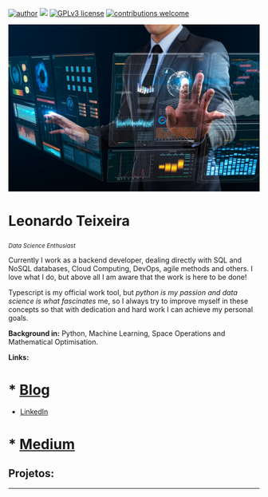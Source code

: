 [![author](https://img.shields.io/badge/author-carlosfab-red.svg)](https://www.linkedin.com/in/leonardo-teixeira-c%C3%A2ndido-286065191/) [![](https://img.shields.io/badge/python-3.7+-blue.svg)](https://www.python.org/downloads/release/python-365/) [![GPLv3 license](https://img.shields.io/badge/License-GPLv3-blue.svg)](http://perso.crans.org/besson/LICENSE.html) [![contributions welcome](https://img.shields.io/badge/contributions-welcome-brightgreen.svg?style=flat)](https://github.com/carlosfab/data_science/issues)

<p align="center">
  <img src="banner.jpg" >
</p>

# Leonardo Teixeira
<sub>*Data Science Enthusiast*</sub>

Currently I work as a backend developer, dealing directly with SQL and NoSQL databases, Cloud Computing, DevOps, agile methods and others. I love what I do, but above all I am aware that the work is here to be done! 

Typescript is my official work tool, but *python is my passion and data science is what fascinates* me, so I always try to improve myself in these concepts so that with dedication and hard work I can achieve my personal goals.

**Background in:** Python, Machine Learning, Space Operations and Mathematical Optimisation.

**Links:**
# * [Blog](http://sigmoidal.ai)
* [LinkedIn](https://www.linkedin.com/in/leonardo-teixeira-c%C3%A2ndido-286065191/)
# * [Medium](https://www.medium.com)


## Projetos:

---




